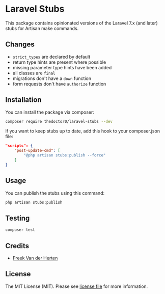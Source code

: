# Laravel Stubs

This package contains opinionated versions of the Laravel 7.x (and later) stubs for Artisan make commands.

## Changes

- `strict_types` are declared by default
- return type hints are present where possible
- missing parameter type hints have been added
- all classes are `final`
- migrations don't have a `down` function
- form requests don't have `authorize` function

## Installation

You can install the package via composer:

```bash
composer require thedoctor0/laravel-stubs --dev
```

If you want to keep stubs up to date, add this hook to your composer.json file:

```json
"scripts": {
    "post-update-cmd": [
        "@php artisan stubs:publish --force"
    ]
}
```

## Usage

You can publish the stubs using this command:

```bash
php artisan stubs:publish
```

## Testing

``` bash
composer test
```

## Credits

- [Freek Van der Herten](https://github.com/freekmurze)

## License

The MIT License (MIT). Please see [license file](LICENSE.md) for more information.
